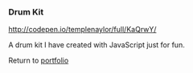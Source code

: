 ### Drum Kit

http://codepen.io/templenaylor/full/KaQrwY/

A drum kit I have created with JavaScript just for fun.

Return to [portfolio](../../../)
